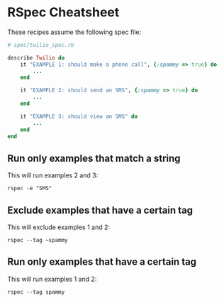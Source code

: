 # RSpec Cheatsheet

These recipes assume the following spec file:

```ruby
# spec/twilio_spec.rb

describe Twilio do
    it "EXAMPLE 1: should make a phone call", {:spammy => true} do
        ...
    end

    it "EXAMPLE 2: should send an SMS", {:spammy => true} do
        ...
    end

    it "EXAMPLE 3: should view an SMS" do
        ...
    end
end
```


## Run only examples that match a string

This will run examples 2 and 3:

```shell
rspec -e "SMS"
```


## Exclude examples that have a certain tag

This will exclude examples 1 and 2:

```shell
rspec --tag ~spammy
```


## Run only examples that have a certain tag

This will run examples 1 and 2:

```shell
rspec --tag spammy
```
